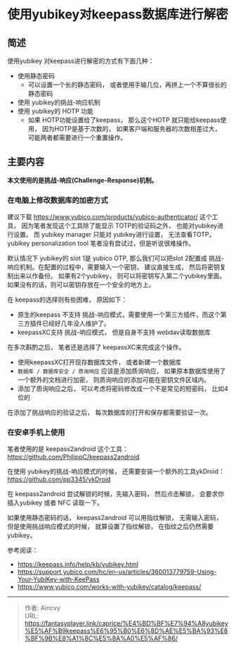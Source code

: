 # 使用yubikey对keepass数据库进行解密


## 简述

使用yubikey 对keepass进行解密的方式有下面几种：
- 使用静态密码
  - 可以设置一个长的静态密码， 或者使用手输几位，再拼上一个不算很长的静态密码
- 使用 yubikey的挑战-响应机制
- 使用 yubikey的 HOTP 功能
  - 如果 HOTP功能设置给了keepass， 那么这个HOTP 就只能给keepass使用， 因为HOTP是基于次数的， 如果客户端和服务器的次数相差过大， 可能两者都需要进行一个重置操作。

## 主要内容

**本文使用的是挑战-响应(Challenge-Response)机制。** 

### 在电脑上修改数据库的加密方式

建议下载 https://www.yubico.com/products/yubico-authenticator/  这个工具， 因为笔者发现这个工具除了能显示 TOTP的验证码之外， 也能对yubikey进行设置。  而 yubikey manager 只能对 yubikey进行设置，  无法查看TOTP。 yubikey personalization tool 笔者没有尝试过，但是听说很难操作。 

默认情况下 yubikey的 slot 1是 yubico OTP, 那么我们可以把slot 2配置成 挑战-响应机制。在配置的过程中，需要输入一个密钥， 建议直接生成， 然后将密钥复制出来以作备份。   如果有2个yubikey， 则可以将密钥写入第二个yubikey里面。 如果没有的话，则可以密钥存放在一个安全的地方上。 


在 keepass的选择则有些困难， 原因如下： 
- 原生的keepass 不支持 挑战-响应模式，需要使用一个第三方插件，而这个第三方插件已经好几年没人维护了。 
- keepassXC支持 挑战-响应模式， 但是自身不支持 webdav读取数据库

在多次斟酌之后， 笔者还是选择了 keepassXC来完成这个操作。  

- 使用keepassXC打开现存数据库文件， 或者新建一个数据库
- `数据库 / 数据库安全 / 质询响应`  应该是添加质询响应， 如果原本数据库使用了一个额外的文档进行加密， 则质询响应的添加可能在密钥文件区域内。
- 添加了质询响应之后， 可以考虑将密码修改成一个不是常见的短密码， 比如4位的

在添加了挑战响应的验证之后， 每次数据库的打开和保存都需要验证一次。 


### 在安卓手机上使用

笔者使用的是 keepass2android 这个工具：  https://github.com/PhilippC/keepass2android

在使用 yubikey的挑战-响应模式的时候， 还需要安装一个额外的工具ykDroid：  https://github.com/pp3345/ykDroid

在 keepass2android 尝试解锁的时候，先输入密码， 然后点击解锁， 会要求你插入yubikey 或者 NFC 读取一下。 

如果使用静态密码的话， keepass2android 可以用指纹解锁， 无需输入密码， 但是使用挑战响应模式的时候， 就算设置了指纹解锁， 在指纹之后仍然需要yubikey。 


参考阅读： 
- https://keepass.info/help/kb/yubikey.html
- https://support.yubico.com/hc/en-us/articles/360013779759-Using-Your-YubiKey-with-KeePass
- https://www.yubico.com/works-with-yubikey/catalog/keepass/


---

> 作者: Aincvy  
> URL: https://fantasyplayer.link/caprice/%E4%BD%BF%E7%94%A8yubikey%E5%AF%B9keepass%E6%95%B0%E6%8D%AE%E5%BA%93%E8%BF%9B%E8%A1%8C%E5%8A%A0%E5%AF%86/  

